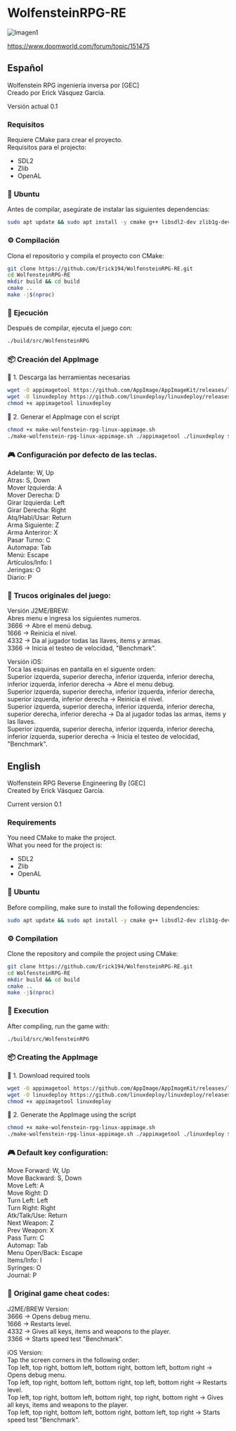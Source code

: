 # WolfensteinRPG-RE

![Imagen1](https://github.com/user-attachments/assets/cbfab4c2-5310-45cf-a694-7a74e0a299bd)<br>

https://www.doomworld.com/forum/topic/151475

## Español
Wolfenstein RPG ingeniería inversa por [GEC]<br />
Creado por Erick Vásquez García.

Versión actual 0.1

### **Requisitos**
Requiere CMake para crear el proyecto.<br />
Requisitos para el projecto:
  * SDL2
  * Zlib
  * OpenAL

### 🔹 **Ubuntu**
Antes de compilar, asegúrate de instalar las siguientes dependencias:  
```sh
sudo apt update && sudo apt install -y cmake g++ libsdl2-dev zlib1g-dev libopenal-dev libgl1-mesa-dev
```

### ⚙️ **Compilación**
Clona el repositorio y compila el proyecto con CMake:
```sh
git clone https://github.com/Erick194/WolfensteinRPG-RE.git
cd WolfensteinRPG-RE
mkdir build && cd build
cmake ..
make -j$(nproc)
```

### 🚀 **Ejecución**
Después de compilar, ejecuta el juego con:
```sh
./build/src/WolfensteinRPG
```

### 📦 **Creación del AppImage**
🔹 1. Descarga las herramientas necesarias
```sh
wget -O appimagetool https://github.com/AppImage/AppImageKit/releases/latest/download/appimagetool-x86_64.AppImage
wget -O linuxdeploy https://github.com/linuxdeploy/linuxdeploy/releases/latest/download/linuxdeploy-x86_64.AppImage
chmod +x appimagetool linuxdeploy
```
🔹 2. Generar el AppImage con el script
```sh
chmod +x make-wolfenstein-rpg-linux-appimage.sh
./make-wolfenstein-rpg-linux-appimage.sh ./appimagetool ./linuxdeploy $(pwd) ./build/src/WolfensteinRPG
```

### 🎮 **Configuración por defecto de las teclas.**

Adelante: W, Up<br />
Atras: S, Down<br />
Mover Izquierda: A<br />
Mover Derecha: D<br />
Girar Izquierda: Left<br />
Girar Derecha: Right<br />
Atq/Habl/Usar: Return<br />
Arma Siguiente: Z<br />
Arma Anteriror: X<br />
Pasar Turno: C<br />
Automapa: Tab<br />
Menú: Escape<br />
Artículos/Info: I<br />
Jeringas: O<br />
Diario: P<br />

### 🔑 **Trucos originales del juego:**

Versión J2ME/BREW:<br />
Abres menu e ingresa los siguientes numeros.<br />
3666 -> Abre el menú debug.<br />
1666 -> Reinicia el nivel.<br />
4332 -> Da al jugador todas las llaves, items y armas.<br />
3366 -> Inicia el testeo de velocidad, "Benchmark".<br />

Versión iOS:<br />
Toca las esquinas en pantalla en el siguente orden:<br />
Superior izquerda, superior derecha, inferior izquerda, inferior derecha, inferior izquerda, inferior derecha -> Abre el menu debug.<br />
Superior izquerda, superior derecha, inferior izquerda, inferior derecha, superior izquerda, inferior derecha -> Reinicia el nivel.<br />
Superior izquerda, superior derecha, inferior izquerda, inferior derecha, superior derecha, inferior derecha -> Da al jugador todas las armas, items y las llaves.<br />
Superior izquerda, superior derecha, inferior izquerda, inferior derecha, inferior izquerda, superior derecha -> Inicia el testeo de velocidad, "Benchmark".<br />

## English
Wolfenstein RPG Reverse Engineering By [GEC]<br />
Created by Erick Vásquez García.

Current version 0.1

### **Requirements**
You need CMake to make the project.<br />
What you need for the project is:
  * SDL2
  * Zlib
  * OpenAL

### 🔹 **Ubuntu**
Before compiling, make sure to install the following dependencies:
```sh
sudo apt update && sudo apt install -y cmake g++ libsdl2-dev zlib1g-dev libopenal-dev libgl1-mesa-dev
```

### ⚙️ **Compilation**
Clone the repository and compile the project using CMake:
```sh
git clone https://github.com/Erick194/WolfensteinRPG-RE.git
cd WolfensteinRPG-RE
mkdir build && cd build
cmake ..
make -j$(nproc)
```

### 🚀 **Execution**
After compiling, run the game with:
```sh
./build/src/WolfensteinRPG
```

### 📦 **Creating the AppImage**
🔹 1. Download required tools
```sh
wget -O appimagetool https://github.com/AppImage/AppImageKit/releases/latest/download/appimagetool-x86_64.AppImage
wget -O linuxdeploy https://github.com/linuxdeploy/linuxdeploy/releases/latest/download/linuxdeploy-x86_64.AppImage
chmod +x appimagetool linuxdeploy
```
🔹 2. Generate the AppImage using the script
```sh
chmod +x make-wolfenstein-rpg-linux-appimage.sh
./make-wolfenstein-rpg-linux-appimage.sh ./appimagetool ./linuxdeploy $(pwd) ./build/src/WolfensteinRPG
```

### 🎮 **Default key configuration:**

Move Forward: W, Up<br />
Move Backward: S, Down<br />
Move Left: A<br />
Move Right: D<br />
Turn Left: Left<br />
Turn Right: Right<br />
Atk/Talk/Use: Return<br />
Next Weapon: Z<br />
Prev Weapon: X<br />
Pass Turn: C<br />
Automap: Tab<br />
Menu Open/Back: Escape<br />
Items/Info: I<br />
Syringes: O<br />
Journal: P<br />

### 🔑 **Original game cheat codes:**

J2ME/BREW Version:<br />
3666 -> Opens debug menu.<br />
1666 -> Restarts level.<br />
4332 -> Gives all keys, items and weapons to the player.<br />
3366 -> Starts speed test "Benchmark".<br />

iOS Version:<br />
Tap the screen corners in the following order:<br />
Top left, top right, bottom left, bottom right, bottom left, bottom right -> Opens debug menu.<br />
Top left, top right, bottom left, bottom right, top left, bottom right -> Restarts level.<br />
Top left, top right, bottom left, bottom right, top right, bottom right -> Gives all keys, items and weapons to the player.<br />
Top left, top right, bottom left, bottom right, bottom left, top right -> Starts speed test "Benchmark".<br />
